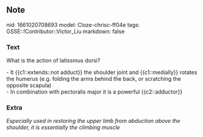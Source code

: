 ## Note
nid: 1661020708693
model: Cloze-chrisc-ff04e
tags: GSSE::!Contributor::Victor_Liu
markdown: false

### Text
What is the action of latissmus dorsi?
<div>
  <div>
    - It {{c1::extends::not adduct}} the shoulder joint and
    {{c1::medially}} rotates the humerus (e.g. folding the arms
    behind the back, or scratching the opposite scapula)
  </div>
  <div>
    - In combination with pectoralis major it is a powerful
    {{c2::adductor}}
  </div>
</div>

### Extra
<i>Especially used in restoring the upper limb from abduction above
the shoulder, it is essentially the climbing muscle</i>
